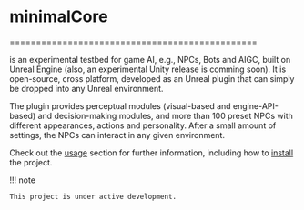 # minimalCore
===============================================

is an experimental testbed for game AI, e.g., NPCs, Bots and AIGC, built on Unreal Engine (also, an experimental Unity release is comming soon). 
It is open-source, cross platform, developed as an Unreal plugin 
that can simply be dropped into any Unreal environment. 

The plugin provides perceptual modules 
(visual-based and engine-API-based) and decision-making modules, 
and more than 100 preset NPCs with different appearances, actions and personality.
After a small amount of settings, 
the NPCs can interact in any given environment.



Check out the [usage](usage) section for further information, including how to [install](usage#installation) the project.

!!! note

    This project is under active development.

